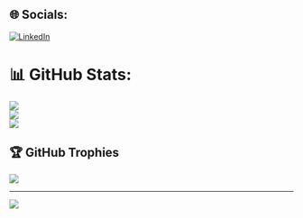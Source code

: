 
## 🌐 Socials:
[![LinkedIn](https://img.shields.io/badge/LinkedIn-%230077B5.svg?logo=linkedin&logoColor=white)](https://linkedin.com/in/tapanmp) 

# 📊 GitHub Stats:
![](https://github-readme-stats.vercel.app/api?username=tapan2930&theme=onedark&hide_border=true&include_all_commits=false&count_private=false)<br/>
![](https://github-readme-streak-stats.herokuapp.com/?user=tapan2930&theme=onedark&hide_border=true)<br/>
![](https://github-readme-stats.vercel.app/api/top-langs/?username=tapan2930&theme=onedark&hide_border=true&include_all_commits=false&count_private=false&layout=compact)

## 🏆 GitHub Trophies
![](https://github-profile-trophy.vercel.app/?username=tapan2930&theme=dracula&no-frame=true&margin-w=4)

---
[![](https://visitcount.itsvg.in/api?id=tapan2930&icon=5&color=9)](https://visitcount.itsvg.in)

<!-- Proudly created with GPRM ( https://gprm.itsvg.in ) -->
